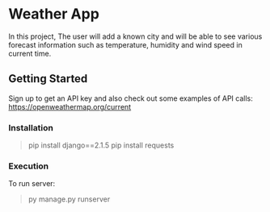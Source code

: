 # Weather App

In this project, The user will add a known city and will be able to see various forecast information such as temperature, humidity and wind speed in current time.

## Getting Started

Sign up to get an API key and also check out some examples of API calls: https://openweathermap.org/current

### Installation 
>pip install django==2.1.5
>pip install requests

### Execution
To run server:
>py manage.py runserver







